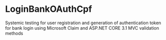 # LoginBankOAuthCpf
Systemic testing for user registration and generation of authentication token for bank login using Microsoft Claim and ASP.NET CORE 3.1 MVC validation methods
